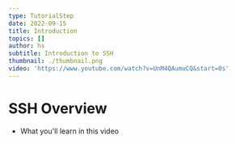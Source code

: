```yaml
---
type: TutorialStep
date: 2022-09-15
title: Introduction
topics: []
author: hs
subtitle: Introduction to SSH
thumbnail: ./thumbnail.png
video: 'https://www.youtube.com/watch?v=UnM4QAumuCQ&start=0s'
---
```


# SSH Overview

* What you'll learn in this video
